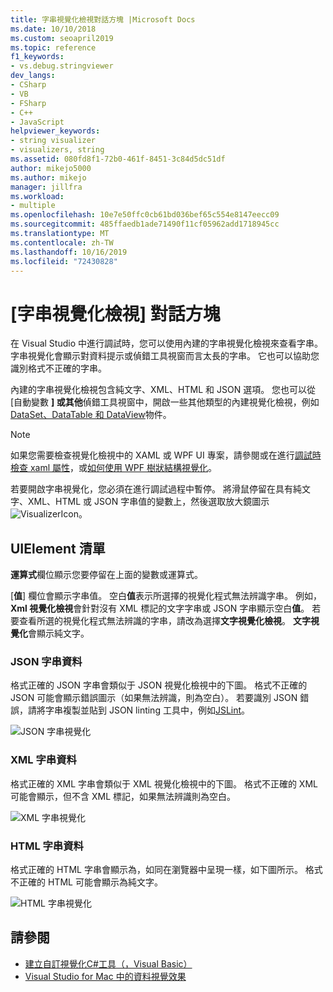 ```yaml
---
title: 字串視覺化檢視對話方塊 |Microsoft Docs
ms.date: 10/10/2018
ms.custom: seoapril2019
ms.topic: reference
f1_keywords:
- vs.debug.stringviewer
dev_langs:
- CSharp
- VB
- FSharp
- C++
- JavaScript
helpviewer_keywords:
- string visualizer
- visualizers, string
ms.assetid: 080fd8f1-72b0-461f-8451-3c84d5dc51df
author: mikejo5000
ms.author: mikejo
manager: jillfra
ms.workload:
- multiple
ms.openlocfilehash: 10e7e50ffc0cb61bd036bef65c554e8147eecc09
ms.sourcegitcommit: 485ffaedb1ade71490f11cf05962add1718945cc
ms.translationtype: MT
ms.contentlocale: zh-TW
ms.lasthandoff: 10/16/2019
ms.locfileid: "72430828"
---
```

# <a name="string-visualizer-dialog-box"></a>[字串視覺化檢視] 對話方塊

在 Visual Studio 中進行調試時，您可以使用內建的字串視覺化檢視來查看字串。 字串視覺化會顯示對資料提示或偵錯工具視窗而言太長的字串。 它也可以協助您識別格式不正確的字串。

內建的字串視覺化檢視包含純文字、XML、HTML 和 JSON 選項。 您也可以從 [自動變數 **] 或其他**偵錯工具視窗中，開啟一些其他類型的內建視覺化檢視，例如[DataSet、DataTable 和 DataView](../debugger/dataset-visualizer-dialog-box.md)物件。

> [!NOTE]
> 如果您需要檢查視覺化檢視中的 XAML 或 WPF UI 專案，請參閱或在進行[調試時檢查 xaml 屬性](../xaml-tools/inspect-xaml-properties-while-debugging.md)，或[如何使用 WPF 樹狀結構視覺化](../debugger/how-to-use-the-wpf-tree-visualizer.md)。

若要開啟字串視覺化，您必須在進行調試過程中暫停。 將滑鼠停留在具有純文字、XML、HTML 或 JSON 字串值的變數上，然後選取放大鏡圖示![VisualizerIcon](../debugger/media/dbg-tips-visualizer-icon.png "視覺化檢視圖示")。

## <a name="uielement-list"></a>UIElement 清單

**運算式**欄位顯示您要停留在上面的變數或運算式。

[**值**] 欄位會顯示字串值。 空白**值**表示所選擇的視覺化程式無法辨識字串。 例如， **Xml 視覺化檢視**會針對沒有 XML 標記的文字字串或 JSON 字串顯示空白**值**。 若要查看所選的視覺化程式無法辨識的字串，請改為選擇**文字視覺化檢視**。 **文字視覺化**會顯示純文字。

### <a name="json-string-data"></a>JSON 字串資料

格式正確的 JSON 字串會類似于 JSON 視覺化檢視中的下圖。 格式不正確的 JSON 可能會顯示錯誤圖示（如果無法辨識，則為空白）。 若要識別 JSON 錯誤，請將字串複製並貼到 JSON linting 工具中，例如[JSLint](https://www.jslint.com/)。

![JSON 字串視覺化](../debugger/media/dbg-tips-string-visualizer-json.png "JSON 字串視覺化")

### <a name="xml-string-data"></a>XML 字串資料

格式正確的 XML 字串會類似于 XML 視覺化檢視中的下圖。 格式不正確的 XML 可能會顯示，但不含 XML 標記，如果無法辨識則為空白。

![XML 字串視覺化](../debugger/media/dbg-string-visualizers-xml.png "XML 字串視覺化")

### <a name="html-string-data"></a>HTML 字串資料

格式正確的 HTML 字串會顯示為，如同在瀏覽器中呈現一樣，如下圖所示。 格式不正確的 HTML 可能會顯示為純文字。

![HTML 字串視覺化](../debugger/media/dbg-string-visualizers-html.png "HTML 字串視覺化")

## <a name="see-also"></a>請參閱

- [建立自訂視覺化C#工具（，Visual Basic）](../debugger/create-custom-visualizers-of-data.md)
- [Visual Studio for Mac 中的資料視覺效果](/visualstudio/mac/data-visualizations)
